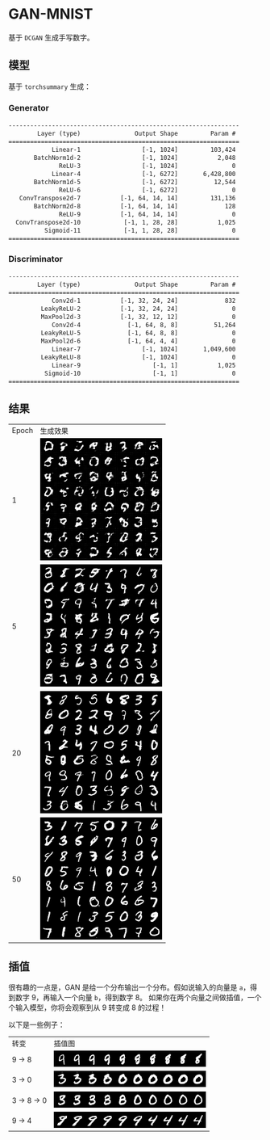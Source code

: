 # GAN-MNIST

基于 `DCGAN` 生成手写数字。

## 模型

基于 `torchsummary` 生成：

### Generator
```
----------------------------------------------------------------
        Layer (type)               Output Shape         Param #
================================================================
            Linear-1                 [-1, 1024]         103,424
       BatchNorm1d-2                 [-1, 1024]           2,048
              ReLU-3                 [-1, 1024]               0
            Linear-4                 [-1, 6272]       6,428,800
       BatchNorm1d-5                 [-1, 6272]          12,544
              ReLU-6                 [-1, 6272]               0
   ConvTranspose2d-7           [-1, 64, 14, 14]         131,136
       BatchNorm2d-8           [-1, 64, 14, 14]             128
              ReLU-9           [-1, 64, 14, 14]               0
  ConvTranspose2d-10            [-1, 1, 28, 28]           1,025
          Sigmoid-11            [-1, 1, 28, 28]               0
================================================================
```

### Discriminator
```
----------------------------------------------------------------
        Layer (type)               Output Shape         Param #
================================================================
            Conv2d-1           [-1, 32, 24, 24]             832
         LeakyReLU-2           [-1, 32, 24, 24]               0
         MaxPool2d-3           [-1, 32, 12, 12]               0
            Conv2d-4             [-1, 64, 8, 8]          51,264
         LeakyReLU-5             [-1, 64, 8, 8]               0
         MaxPool2d-6             [-1, 64, 4, 4]               0
            Linear-7                 [-1, 1024]       1,049,600
         LeakyReLU-8                 [-1, 1024]               0
            Linear-9                    [-1, 1]           1,025
          Sigmoid-10                    [-1, 1]               0
================================================================
```

## 结果

<table>
    <tr>
        <td>Epoch</td>
        <td>生成效果</td>
    </tr> 
    <tr>
        <td>1</td>
        <td><img src="epoch_0.png" alt=""></td>
    </tr> 
    <tr>
        <td>5</td>
        <td><img src="epoch_4.png" alt=""></td>
    </tr> 
    <tr>
        <td>20</td>
        <td><img src="epoch_19.png" alt=""></td>
    </tr> 
    <tr>
        <td>50</td>
        <td><img src="epoch_49.png" alt=""></td>
    </tr> 
</table>

## 插值

很有趣的一点是，GAN 是给一个分布输出一个分布。假如说输入的向量是 `a`，得到数字 9，再输入一个向量 `b`，得到数字 8。
如果你在两个向量之间做插值，一个个输入模型，你将会观察到从 9 转变成 8 的过程！

以下是一些例子：

<table>
    <tr>
        <td>转变</td>
        <td>插值图</td>
    </tr> 
    <tr>
        <td>9 -> 8</td>
        <td><img src="9to8.png" alt=""></td>
    </tr> 
    <tr>
        <td>3 -> 0</td>
        <td><img src="3to0.png" alt=""></td>
    </tr> 
    <tr>
        <td>3 -> 8 -> 0</td>
        <td><img src="3to8to0.png" alt=""></td>
    </tr> 
    <tr>
        <td>9 -> 4</td>
        <td><img src="9to4.png" alt=""></td>
    </tr> 
</table>
